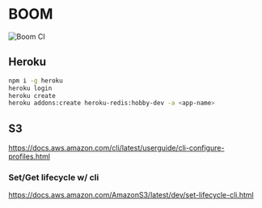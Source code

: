 # BOOM

![Boom CI](https://github.com/gabrielvv/boom/workflows/Boom%20CI/badge.svg)

## Heroku

```sh
npm i -g heroku
heroku login
heroku create
heroku addons:create heroku-redis:hobby-dev -a <app-name>
```

## S3

https://docs.aws.amazon.com/cli/latest/userguide/cli-configure-profiles.html

### Set/Get lifecycle w/ cli

https://docs.aws.amazon.com/AmazonS3/latest/dev/set-lifecycle-cli.html
